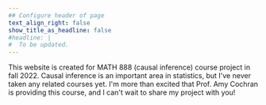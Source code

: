```yaml
---
## Configure header of page
text_align_right: false
show_title_as_headline: false
#headline: |
#  To be updated.
---
```


<!-- this is a subheadline -->
This website is created for MATH 888 (causal inference) course project in fall 2022. Causal inference is an important area in statistics, but I've never taken any related courses yet. I'm more than excited that Prof. Amy Cochran is providing this course, and I can't wait to share my project with you!